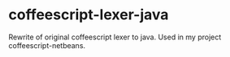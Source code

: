 coffeescript-lexer-java
=======================

Rewrite of original coffeescript lexer to java. Used in my project coffeescript-netbeans.
